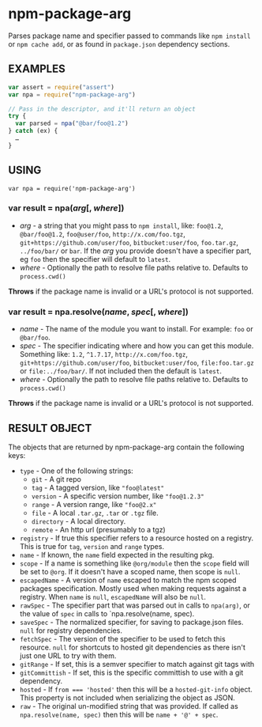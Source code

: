 # npm-package-arg

Parses package name and specifier passed to commands like `npm install` or
`npm cache add`, or as found in `package.json` dependency sections.

## EXAMPLES

```javascript
var assert = require("assert")
var npa = require("npm-package-arg")

// Pass in the descriptor, and it'll return an object
try {
  var parsed = npa("@bar/foo@1.2")
} catch (ex) {
  …
}
```

## USING

`var npa = require('npm-package-arg')`

### var result = npa(*arg*[, *where*])

* *arg* - a string that you might pass to `npm install`, like:
`foo@1.2`, `@bar/foo@1.2`, `foo@user/foo`, `http://x.com/foo.tgz`,
`git+https://github.com/user/foo`, `bitbucket:user/foo`, `foo.tar.gz`,
`../foo/bar/` or `bar`.  If the *arg* you provide doesn't have a specifier
part, eg `foo` then the specifier will default to `latest`.
* *where* - Optionally the path to resolve file paths relative to. Defaults to `process.cwd()`

**Throws** if the package name is invalid or a URL's protocol is not supported.

### var result = npa.resolve(*name*, *spec*[, *where*])

* *name* - The name of the module you want to install. For example: `foo` or `@bar/foo`.
* *spec* - The specifier indicating where and how you can get this module. Something like:
`1.2`, `^1.7.17`, `http://x.com/foo.tgz`, `git+https://github.com/user/foo`,
`bitbucket:user/foo`, `file:foo.tar.gz` or `file:../foo/bar/`.  If not
included then the default is `latest`.
* *where* - Optionally the path to resolve file paths relative to. Defaults to `process.cwd()`

**Throws** if the package name is invalid or a URL's protocol is not supported.

## RESULT OBJECT

The objects that are returned by npm-package-arg contain the following
keys:

* `type` - One of the following strings:
  * `git` - A git repo
  * `tag` - A tagged version, like `"foo@latest"`
  * `version` - A specific version number, like `"foo@1.2.3"`
  * `range` - A version range, like `"foo@2.x"`
  * `file` - A local `.tar.gz`, `.tar` or `.tgz` file.
  * `directory` - A local directory.
  * `remote` - An http url (presumably to a tgz)
* `registry` - If true this specifier refers to a resource hosted on a
  registry.  This is true for `tag`, `version` and `range` types.
* `name` - If known, the `name` field expected in the resulting pkg.
* `scope` - If a name is something like `@org/module` then the `scope`
  field will be set to `@org`.  If it doesn't have a scoped name, then
  scope is `null`.
* `escapedName` - A version of `name` escaped to match the npm scoped packages
  specification. Mostly used when making requests against a registry. When
  `name` is `null`, `escapedName` will also be `null`.
* `rawSpec` - The specifier part that was parsed out in calls to `npa(arg)`,
  or the value of `spec` in calls to `npa.resolve(name, spec).
* `saveSpec` - The normalized specifier, for saving to package.json files.
  `null` for registry dependencies.
* `fetchSpec` - The version of the specifier to be used to fetch this
  resource.  `null` for shortcuts to hosted git dependencies as there isn't
  just one URL to try with them.
* `gitRange` - If set, this is a semver specifier to match against git tags with
* `gitCommittish` - If set, this is the specific committish to use with a git dependency.
* `hosted` - If `from === 'hosted'` then this will be a `hosted-git-info`
  object. This property is not included when serializing the object as
  JSON.
* `raw` - The original un-modified string that was provided.  If called as
  `npa.resolve(name, spec)` then this will be `name + '@' + spec`.
